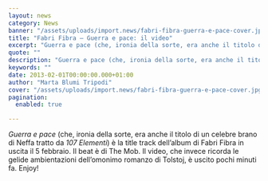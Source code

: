 ```yaml
---
layout: news
category: News
banner: "/assets/uploads/import.news/fabri-fibra-guerra-e-pace-cover.jpg"
title: "Fabri Fibra – Guerra e pace: il video"
excerpt: "Guerra e pace (che, ironia della sorte, era anche il titolo di un celebre brano di Neffa tratto da 107 Elementi) è la title track dell’album di Fabri Fibra in uscita il 5 febbraio. Il beat è di The Mob. Il video, che invece ricorda le gelide ambientazioni dell’omonimo romanzo di Tolstoj, è uscito pochi [&hellip"
quote: ""
description: "Guerra e pace (che, ironia della sorte, era anche il titolo di un celebre brano di Neffa tratto da 107 Elementi) è la title track dell’album di Fabri Fibra in uscita il 5 febbraio. Il beat è di The Mob. Il video, che invece ricorda le gelide ambientazioni dell’omonimo romanzo di Tolstoj, è uscito pochi [&hellip"
keywords: ""
date: 2013-02-01T00:00:00.000+01:00
author: "Marta Blumi Tripodi"
cover: "/assets/uploads/import.news/fabri-fibra-guerra-e-pace-cover.jpg"
pagination:
  enabled: true

---
```


_Guerra e pace_ (che, ironia della sorte, era anche il titolo di un celebre brano di Neffa tratto da _107 Elementi_) è la title track dell’album di Fabri Fibra in uscita il 5 febbraio. Il beat è di The Mob. Il video, che invece ricorda le gelide ambientazioni dell’omonimo romanzo di Tolstoj, è uscito pochi minuti fa. Enjoy!